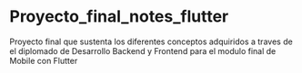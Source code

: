 # Proyecto_final_notes_flutter
 Proyecto final que sustenta los diferentes conceptos adquiridos a traves de el diplomado de Desarrollo Backend y Frontend para el modulo final de Mobile con Flutter
